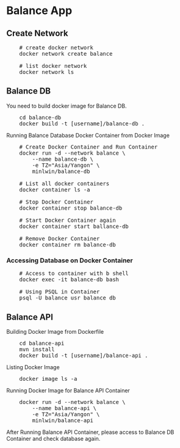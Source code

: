 # Balance App

## Create Network

<pre>
	# create docker network
	docker network create balance

	# list docker network
	docker network ls
</pre>

## Balance DB

You need to build docker image for Balance DB.

<pre>
	cd balance-db
	docker build -t [username]/balance-db .
</pre>


Running Balance Database Docker Container from Docker Image

<pre>
	# Create Docker Container and Run Container
	docker run -d --network balance \
		--name balance-db \
		-e TZ="Asia/Yangon" \
		minlwin/balance-db

	# List all docker containers
	docker container ls -a	

	# Stop Docker Container
	docker container stop balance-db

	# Start Docker Container again
	docker container start ballance-db

	# Remove Docker Container
	docker container rm balance-db
</pre>

### Accessing Database on Docker Container

<pre>
	# Access to container with b shell
	docker exec -it balance-db bash

	# Using PSQL in Container
	psql -U balance_usr balance_db
</pre>

## Balance API

Building Docker Image from Dockerfile

<pre>
	cd balance-api
	mvn install
	docker build -t [username]/balance-api .
</pre>

Listing Docker Image

<pre>
	docker image ls -a
</pre>

Running Docker Image for Balance API Container

<pre>
	docker run -d --network balance \
		--name balance-api \
		-e TZ="Asia/Yangon" \
		minlwin/balance-api
</pre>

After Running Balance API Container, please access to Balance DB Container and check database again. 
